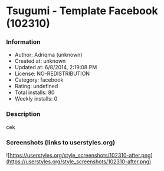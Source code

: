 # Tsugumi - Template Facebook (102310)

### Information
- Author: Adriqma (unknown)
- Created at: unknown
- Updated at: 6/8/2014, 2:19:08 PM
- License: NO-REDISTRIBUTION
- Category: facebook
- Rating: undefined
- Total installs: 80
- Weekly installs: 0


### Description
cek


### Screenshots (links to userstyles.org)
![https://userstyles.org/style_screenshots/102310-after.png](https://userstyles.org/style_screenshots/102310-after.png)


